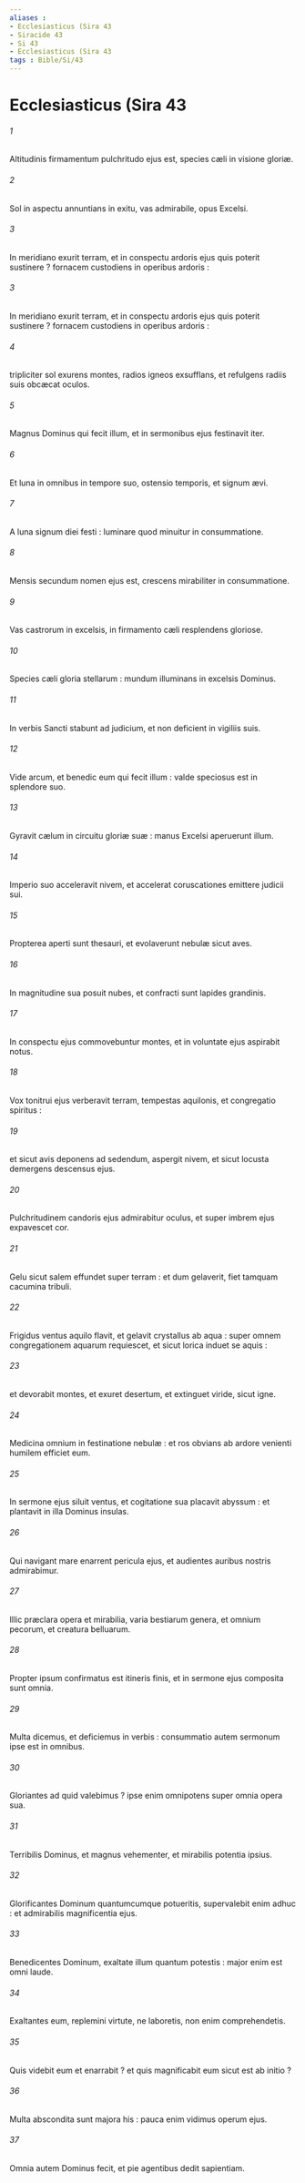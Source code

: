 ```yaml
---
aliases : 
- Ecclesiasticus (Sira 43
- Siracide 43
- Si 43
- Ecclesiasticus (Sira 43
tags : Bible/Si/43
---
```


# Ecclesiasticus (Sira 43

###### 1
Altitudinis firmamentum pulchritudo ejus est, species cæli in visione gloriæ.
###### 2
Sol in aspectu annuntians in exitu, vas admirabile, opus Excelsi.
###### 3
In meridiano exurit terram, et in conspectu ardoris ejus quis poterit sustinere ? fornacem custodiens in operibus ardoris :
###### 3
In meridiano exurit terram, et in conspectu ardoris ejus quis poterit sustinere ? fornacem custodiens in operibus ardoris :
###### 4
tripliciter sol exurens montes, radios igneos exsufflans, et refulgens radiis suis obcæcat oculos.
###### 5
Magnus Dominus qui fecit illum, et in sermonibus ejus festinavit iter.
###### 6
Et luna in omnibus in tempore suo, ostensio temporis, et signum ævi.
###### 7
A luna signum diei festi : luminare quod minuitur in consummatione.
###### 8
Mensis secundum nomen ejus est, crescens mirabiliter in consummatione.
###### 9
Vas castrorum in excelsis, in firmamento cæli resplendens gloriose.
###### 10
Species cæli gloria stellarum : mundum illuminans in excelsis Dominus.
###### 11
In verbis Sancti stabunt ad judicium, et non deficient in vigiliis suis.
###### 12
Vide arcum, et benedic eum qui fecit illum : valde speciosus est in splendore suo.
###### 13
Gyravit cælum in circuitu gloriæ suæ : manus Excelsi aperuerunt illum.
###### 14
Imperio suo acceleravit nivem, et accelerat coruscationes emittere judicii sui.
###### 15
Propterea aperti sunt thesauri, et evolaverunt nebulæ sicut aves.
###### 16
In magnitudine sua posuit nubes, et confracti sunt lapides grandinis.
###### 17
In conspectu ejus commovebuntur montes, et in voluntate ejus aspirabit notus.
###### 18
Vox tonitrui ejus verberavit terram, tempestas aquilonis, et congregatio spiritus :
###### 19
et sicut avis deponens ad sedendum, aspergit nivem, et sicut locusta demergens descensus ejus.
###### 20
Pulchritudinem candoris ejus admirabitur oculus, et super imbrem ejus expavescet cor.
###### 21
Gelu sicut salem effundet super terram : et dum gelaverit, fiet tamquam cacumina tribuli.
###### 22
Frigidus ventus aquilo flavit, et gelavit crystallus ab aqua : super omnem congregationem aquarum requiescet, et sicut lorica induet se aquis :
###### 23
et devorabit montes, et exuret desertum, et extinguet viride, sicut igne.
###### 24
Medicina omnium in festinatione nebulæ : et ros obvians ab ardore venienti humilem efficiet eum.
###### 25
In sermone ejus siluit ventus, et cogitatione sua placavit abyssum : et plantavit in illa Dominus insulas.
###### 26
Qui navigant mare enarrent pericula ejus, et audientes auribus nostris admirabimur.
###### 27
Illic præclara opera et mirabilia, varia bestiarum genera, et omnium pecorum, et creatura belluarum.
###### 28
Propter ipsum confirmatus est itineris finis, et in sermone ejus composita sunt omnia.
###### 29
Multa dicemus, et deficiemus in verbis : consummatio autem sermonum ipse est in omnibus.
###### 30
Gloriantes ad quid valebimus ? ipse enim omnipotens super omnia opera sua.
###### 31
Terribilis Dominus, et magnus vehementer, et mirabilis potentia ipsius.
###### 32
Glorificantes Dominum quantumcumque potueritis, supervalebit enim adhuc : et admirabilis magnificentia ejus.
###### 33
Benedicentes Dominum, exaltate illum quantum potestis : major enim est omni laude.
###### 34
Exaltantes eum, replemini virtute, ne laboretis, non enim comprehendetis.
###### 35
Quis videbit eum et enarrabit ? et quis magnificabit eum sicut est ab initio ?
###### 36
Multa abscondita sunt majora his : pauca enim vidimus operum ejus.
###### 37
Omnia autem Dominus fecit, et pie agentibus dedit sapientiam.
